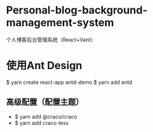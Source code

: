 # Personal-blog-background-management-system
个人博客后台管理系统（React+Vant）
# 使用Ant Design
$ yarn create react-app antd-demo
$ yarn add antd
## 高级配置（配置主题）
- $ yarn add @craco/craco
- $ yarn add craco-less
